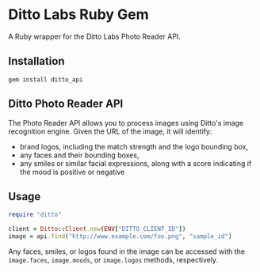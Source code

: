 # Ditto Labs Ruby Gem

A Ruby wrapper for the Ditto Labs Photo Reader API.

## Installation

```
gem install ditto_api
```

## Ditto Photo Reader API

The Photo Reader API allows you to process images using Ditto's image recognition engine. Given the URL of the image, it will identify:

* brand logos, including the match strength and the logo bounding box,
* any faces and their bounding boxes,
* any smiles or similar facial expressions, along with a score indicating if the mood is positive or negative

## Usage

```ruby
require "ditto"

client = Ditto::Client.new(ENV["DITTO_CLIENT_ID"])
image = api.find("http://www.example.com/foo.png", "sample_id")
```

Any faces, smiles, or logos found in the image can be accessed with the `image.faces`, `image.moods`, or `image.logos` methods, respectively.

